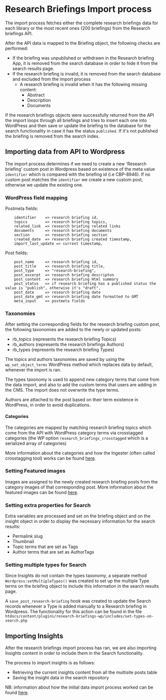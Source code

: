 # Research Briefings Import process

The import process fetches either the complete research briefings data for each library or the most recent ones (200 briefings) from the Research briefings API.

After the API data is mapped to the Briefing object, the following checks are performed:

* If the briefing was unpublished or withdrawn in the Research briefing App, it is removed from the search database in order to hide it from the search results page.
* If the research briefing is invalid, it is removed from the search database and excluded from the import process
    * A research briefing is invalid when it has the following missing content:
        * Abstract
        * Description
        * Documents
        
        
If the research briefings objects were successfully returned from the API the import loops through all briefings and tries to insert each one into WordPress and then save or update the briefing to the database for the search functionality in case it has the status `published`. If it's not published the briefing is removed from the search index.

##  Importing data from API to Wordpress

The import process determines if we need to create a new 'Research briefing' custom post in Wordpress based on existence of the meta value `identifier` which is compared with the briefing id (i.e CBP-8946). If no custom post matches the `identifier` we create a new custom post, otherwise we update the existing one.


### WordPress field mapping

Postmeta fields:
```
    identifier    => research briefing id,
    topics        => research briefing topics,
    related_link  => research briefing related links
    documents     => research briefing documents
    section       => research briefing section
    created_date  => research briefing created timestamp,
    import_last_update => current timestamp,
```


Post fields:

```
    post_name     => research briefing id,
    post_title    => research briefing title,
    post_type     => "research-briefing",
    post_excerpt  => research briefing descripton
    post_content  => research briefing Html summary
    post_status   => if research briefing has a published status the value is "publish", otherwise it's "draft",
    post_date     => research briefing date
    post_date_gmt => research briefing date formatted to GMT
    meta_input    => postmeta fields
```

### Taxonomies

After setting the corresponding fields for the research briefing custom post, the following taxonomies are added to the newly or updated posts:
   * rb_topics (represents the research briefing Topics)
   * rb_authors (represents the research briefings Authors)
   * rb_types (represents the research briefing Types)
   
   The topics and authors taxonomies are saved by using the `wp_set_object_terms` WordPress method which replaces data by default, whenever the import is ran.
   
   The types taxonomy is used to append new category terms that come from the data import, and also to add the custom terms that users are adding in the CMS. The import does not overwrite the type terms.   
   
   Authors are attached to the post based on their term existence in WordPress, in order to avoid duplications.
   
   
#### Categories   

   The categories are mapped by matching research briefing topics which come from the API with WordPress category terms via crosstagged categories (the WP option `research_briefings_crosstagged` which is a serialized array of categories)
    
   More information about the categories and how the Ingester (often called crosstagging tool) works can be found [here](categories.md).
   
   
### Setting Featured images

Images are assigned to the newly created research briefing posts from the category images of that corresponding post. More information about the featured images can be found [here](featured-images.md).

### Setting extra properties for Search

Extra variables are processed and set on the briefing object and on the insight object in order to display the necessary information for the search results:
   * Permalink slug
   * Thumbnail
   * Topic terms that are set as Tags 
   * Author terms that are set as AuthorTags
    
### Setting multiple types for Search

Since Insights do not contain the types taxonomy, a separate method  `Wordpress:setMultipleTypes()` was created to set up the multiple Type terms on the briefing object to include this information in the search results page.

A `save_post_research-briefing` hook was created to update the Search records whenever a Type is added manually to a Research briefing in Wordpress. The functionality for this action can be found in the file `htdocs/content/plugins/research-briefings-wp/includes/set-types-on-search.php`

##  Importing Insights

After the research briefings import process has ran, we are also importing Insights content in order to include them in the Search functionality. 

The process to import insights is as follows:
* Retrieving the current insights content from all the multisite posts table
* Saving the insight data in the search repository


NB: information about how the initial data import process worked can be found [here](../import-process.md).


   
    
